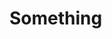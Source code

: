 <!--
---
layout: default
title: Day 2 - Organisation
nav_order: 3
has_children: true
permalink: /docs/day2_organisation
---
-->

# Something